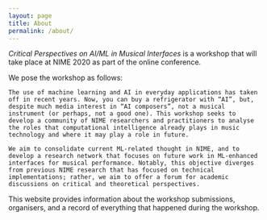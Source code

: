 ```yaml
---
layout: page
title: About
permalink: /about/
---
```


_Critical Perspectives on AI/ML in Musical Interfaces_ is a workshop that will take place at NIME 2020 as part of the online conference.

We pose the workshop as follows:

	The use of machine learning and AI in everyday applications has taken off in recent years. Now, you can buy a refrigerator with “AI”, but, despite much media interest in “AI composers”, not a musical instrument (or perhaps, not a good one). This workshop seeks to develop a community of NIME researchers and practitioners to analyse the roles that computational intelligence already plays in music technology and where it may play a role in future. 

	We aim to consolidate current ML-related thought in NIME, and to develop a research network that focuses on future work in ML-enhanced interfaces for musical performance. Notably, this objective diverges from previous NIME research that has focused on technical implementations; rather, we aim to offer a forum for academic discussions on critical and theoretical perspectives.

This website provides information about the workshop submissions, organisers, and a record of everything that happened during the workshop.